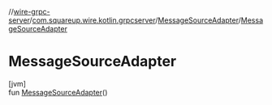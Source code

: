 //[wire-grpc-server](../../../index.md)/[com.squareup.wire.kotlin.grpcserver](../index.md)/[MessageSourceAdapter](index.md)/[MessageSourceAdapter](-message-source-adapter.md)

# MessageSourceAdapter

[jvm]\
fun [MessageSourceAdapter](-message-source-adapter.md)()
